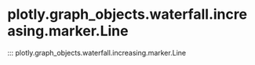 # plotly.graph_objects.waterfall.increasing.marker.Line

::: plotly.graph_objects.waterfall.increasing.marker.Line
